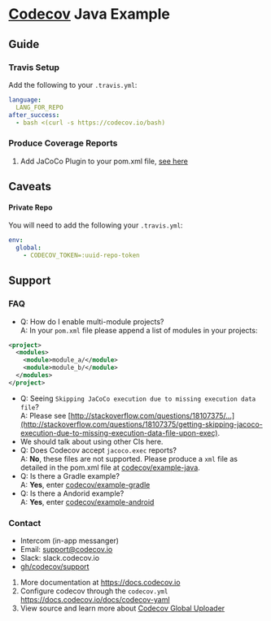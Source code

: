 

# [Codecov][0] Java Example
## Guide
### Travis Setup

Add the following to your `.travis.yml`:
```yml
language:
  LANG_FOR_REPO
after_success:
  - bash <(curl -s https://codecov.io/bash)
```
### Produce Coverage Reports
1. Add JaCoCo Plugin to your pom.xml file, [see here](https://github.com/codecov/example-java/blob/master/pom.xml#L38-L56)
## Caveats
#### Private Repo
You will need to add the following your `.travis.yml`:
```yml
env:
  global:
    - CODECOV_TOKEN=:uuid-repo-token
```

## Support

### FAQ
- Q:  How do I enable multi-module projects?<br/>A: In your `pom.xml` file please append a list of modules in your projects:
```xml
<project>
  <modules>
    <module>module_a/</module>
    <module>module_b/</module>
  </modules>
</project>
```
- Q:  Seeing `Skipping JaCoCo execution due to missing execution data file`?<br/>A: Please see [http://stackoverflow.com/questions/18107375/...](http://stackoverflow.com/questions/18107375/getting-skipping-jacoco-execution-due-to-missing-execution-data-file-upon-exec).
- We should talk about using other CIs here.
- Q: Does Codecov accept `jacoco.exec` reports?<br/>A: **No**, these files are not supported. Please produce a `xml` file as detailed in the pom.xml file at [codecov/example-java][1].
- Q: Is there a Gradle example?<br/>A: **Yes**, enter [codecov/example-gradle][2]
- Q: Is there a Andorid example?<br/>A: **Yes**, enter [codecov/example-android][3]

### Contact
- Intercom (in-app messanger)
- Email: support@codecov.io
- Slack: slack.codecov.io
- [gh/codecov/support](https://github.com/codecov/support)


1. More documentation at https://docs.codecov.io
2. Configure codecov through the `codecov.yml`  https://docs.codecov.io/docs/codecov-yaml
3. View source and learn more about [Codecov Global Uploader](https://github.com/codecov/codecov-bash)


[0]: https://codecov.io/
[1]: https://github.com/codecov/example-java
[2]: https://github.com/codecov/example-gradle
[3]: https://github.com/codecov/example-android
[4]: https://github.com/codecov/example-java-maven
[5]: https://docs.codecov.io/docs/about-the-codecov-bash-uploader#section-upload-token
